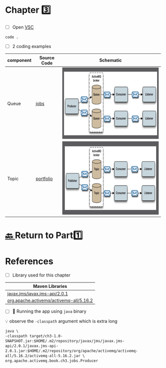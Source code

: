 # Chapter :three:


- [ ] Open [VSC](https://code.visualstudio.com)

```
code .
```

- [ ] 2 coding examples

| component | Source Code |  Schematic |
|-----------|-------------|--|
| Queue     | [jobs](src/main/java/org/apache/activemq/book/ch3/jobs) | <img src="../../images/job-queue-example.png" width=517 height=231  /> </img> |
| Topic     | [portfolio](src/main/java/org/apache/activemq/book/ch3/portfolio) | <img src="../../images/stock-portfolio-example.png" width=528 height=237  /> </img> |

# [:back: ](..) Return to Part:one:

# References

- [ ] Library used for this chapter

| Maven Libraries                                                                                                       |
|-----------------------------------------------------------------------------------------------------------------------|
| [javax.jms/javax.jms-api/2.0.1](https://mvnrepository.com/artifact/javax.jms/javax.jms-api/2.0.1)                     |
| [org.apache.activemq/activemq-all/5.16.2](https://mvnrepository.com/artifact/org.apache.activemq/activemq-all/5.16.2) |

- [ ] :steam_locomotive: Running the app using `java` binary

:bulb: observe the `-classpath` argument which is extra long

```
java \
-classpath target/ch3-1.0-SNAPSHOT.jar:$HOME/.m2/repository/javax/jms/javax.jms-api/2.0.1/javax.jms-api-2.0.1.jar:$HOME/.m2/repository/org/apache/activemq/activemq-all/5.16.2/activemq-all-5.16.2.jar \
org.apache.activemq.book.ch3.jobs.Producer 
```

